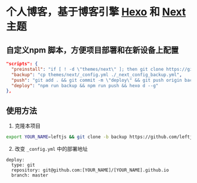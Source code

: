# 个人博客，基于博客引擎 [Hexo][045c4255] 和 [Next][1c61b435] 主题

  [045c4255]: https://hexo.io/zh-cn/ "Hexo"
  [1c61b435]: http://theme-next.iissnan.com/ "Next"


## 自定义npm 脚本，方便项目部署和在新设备上配置
```json
"scripts": {
  "preinstall": "if [ ! -d \"themes/next\" ]; then git clone https://github.com/iissnan/hexo-theme-next themes/next && cp _next_config_backup.yml themes/next/_config.yml; fi",
  "backup": "cp themes/next/_config.yml ./_next_config_backup.yml",
  "push": "git add . && git commit -m \"deploy\" && git push origin backup",
  "deploy": "npm run backup && npm run push && hexo d --g"
},
```
## 使用方法
1. 克隆本项目

```bash
export YOUR_NAME=leftjs && git clone -b backup https://github.com/leftjs/leftjs.github.io.git $YOUR_NAME.github.io && cd $YOUR_NAME.github.io && rm -rf .git && git init && git remote add origin "https://github.com/$YOUR_NAME/$YOUR_NAME.github.io.git"
```

2. 改变 `_config.yml` 中的部署地址

```
deploy:
  type: git
  repository: git@github.com:[YOUR_NAME]/[YOUR_NAME].github.io
  branch: master
```
